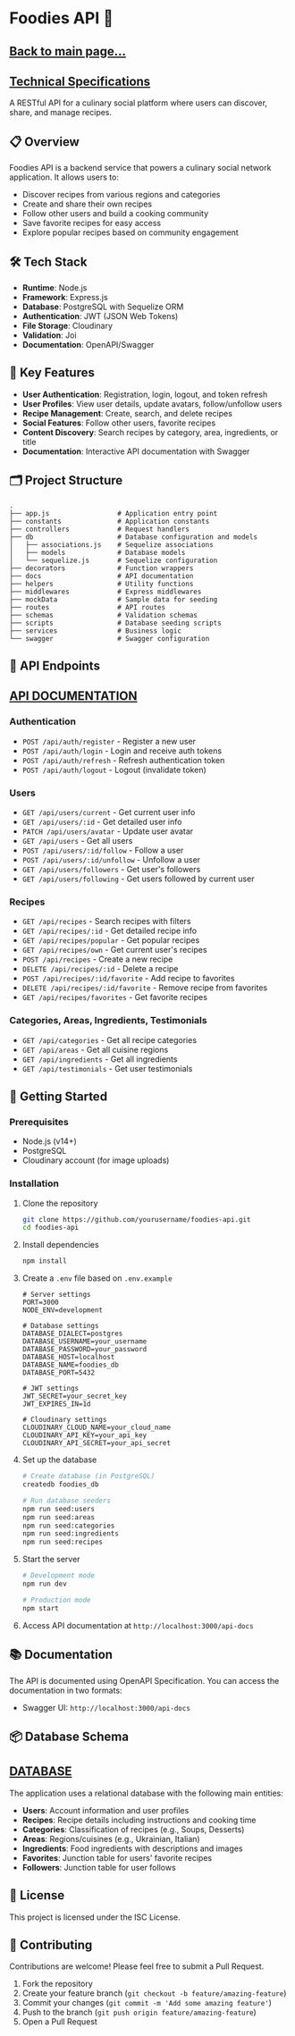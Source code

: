 # Foodies API 🍲

## [Back to main page...](../README.md)

## [Technical Specifications](./tech_task.md)

A RESTful API for a culinary social platform where users can discover, share,
and manage recipes.

## 📋 Overview

Foodies API is a backend service that powers a culinary social network
application. It allows users to:

- Discover recipes from various regions and categories
- Create and share their own recipes
- Follow other users and build a cooking community
- Save favorite recipes for easy access
- Explore popular recipes based on community engagement

## 🛠️ Tech Stack

- **Runtime**: Node.js
- **Framework**: Express.js
- **Database**: PostgreSQL with Sequelize ORM
- **Authentication**: JWT (JSON Web Tokens)
- **File Storage**: Cloudinary
- **Validation**: Joi
- **Documentation**: OpenAPI/Swagger

## 🔑 Key Features

- **User Authentication**: Registration, login, logout, and token refresh
- **User Profiles**: View user details, update avatars, follow/unfollow users
- **Recipe Management**: Create, search, and delete recipes
- **Social Features**: Follow other users, favorite recipes
- **Content Discovery**: Search recipes by category, area, ingredients, or title
- **Documentation**: Interactive API documentation with Swagger

## 🗂️ Project Structure

```
.
├── app.js                 # Application entry point
├── constants              # Application constants
├── controllers            # Request handlers
├── db                     # Database configuration and models
│   ├── associations.js    # Sequelize associations
│   ├── models             # Database models
│   └── sequelize.js       # Sequelize configuration
├── decorators             # Function wrappers
├── docs                   # API documentation
├── helpers                # Utility functions
├── middlewares            # Express middlewares
├── mockData               # Sample data for seeding
├── routes                 # API routes
├── schemas                # Validation schemas
├── scripts                # Database seeding scripts
├── services               # Business logic
└── swagger                # Swagger configuration
```

## 📝 API Endpoints

## [API DOCUMENTATION](./API_DOCUMENTATION.md)

### Authentication

- `POST /api/auth/register` - Register a new user
- `POST /api/auth/login` - Login and receive auth tokens
- `POST /api/auth/refresh` - Refresh authentication token
- `POST /api/auth/logout` - Logout (invalidate token)

### Users

- `GET /api/users/current` - Get current user info
- `GET /api/users/:id` - Get detailed user info
- `PATCH /api/users/avatar` - Update user avatar
- `GET /api/users` - Get all users
- `POST /api/users/:id/follow` - Follow a user
- `POST /api/users/:id/unfollow` - Unfollow a user
- `GET /api/users/followers` - Get user's followers
- `GET /api/users/following` - Get users followed by current user

### Recipes

- `GET /api/recipes` - Search recipes with filters
- `GET /api/recipes/:id` - Get detailed recipe info
- `GET /api/recipes/popular` - Get popular recipes
- `GET /api/recipes/own` - Get current user's recipes
- `POST /api/recipes` - Create a new recipe
- `DELETE /api/recipes/:id` - Delete a recipe
- `POST /api/recipes/:id/favorite` - Add recipe to favorites
- `DELETE /api/recipes/:id/favorite` - Remove recipe from favorites
- `GET /api/recipes/favorites` - Get favorite recipes

### Categories, Areas, Ingredients, Testimonials

- `GET /api/categories` - Get all recipe categories
- `GET /api/areas` - Get all cuisine regions
- `GET /api/ingredients` - Get all ingredients
- `GET /api/testimonials` - Get user testimonials

## 🚀 Getting Started

### Prerequisites

- Node.js (v14+)
- PostgreSQL
- Cloudinary account (for image uploads)

### Installation

1. Clone the repository

   ```bash
   git clone https://github.com/yourusername/foodies-api.git
   cd foodies-api
   ```

2. Install dependencies

   ```bash
   npm install
   ```

3. Create a `.env` file based on `.env.example`

   ```
   # Server settings
   PORT=3000
   NODE_ENV=development

   # Database settings
   DATABASE_DIALECT=postgres
   DATABASE_USERNAME=your_username
   DATABASE_PASSWORD=your_password
   DATABASE_HOST=localhost
   DATABASE_NAME=foodies_db
   DATABASE_PORT=5432

   # JWT settings
   JWT_SECRET=your_secret_key
   JWT_EXPIRES_IN=1d

   # Cloudinary settings
   CLOUDINARY_CLOUD_NAME=your_cloud_name
   CLOUDINARY_API_KEY=your_api_key
   CLOUDINARY_API_SECRET=your_api_secret
   ```

4. Set up the database

   ```bash
   # Create database (in PostgreSQL)
   createdb foodies_db

   # Run database seeders
   npm run seed:users
   npm run seed:areas
   npm run seed:categories
   npm run seed:ingredients
   npm run seed:recipes
   ```

5. Start the server

   ```bash
   # Development mode
   npm run dev

   # Production mode
   npm start
   ```

6. Access API documentation at `http://localhost:3000/api-docs`

## 📚 Documentation

The API is documented using OpenAPI Specification. You can access the
documentation in two formats:

- Swagger UI: `http://localhost:3000/api-docs`

## 📦 Database Schema

## [DATABASE](./DATABASE.md)

The application uses a relational database with the following main entities:

- **Users**: Account information and user profiles
- **Recipes**: Recipe details including instructions and cooking time
- **Categories**: Classification of recipes (e.g., Soups, Desserts)
- **Areas**: Regions/cuisines (e.g., Ukrainian, Italian)
- **Ingredients**: Food ingredients with descriptions and images
- **Favorites**: Junction table for users' favorite recipes
- **Followers**: Junction table for user follows

## 📄 License

This project is licensed under the ISC License.

## 🤝 Contributing

Contributions are welcome! Please feel free to submit a Pull Request.

1. Fork the repository
2. Create your feature branch (`git checkout -b feature/amazing-feature`)
3. Commit your changes (`git commit -m 'Add some amazing feature'`)
4. Push to the branch (`git push origin feature/amazing-feature`)
5. Open a Pull Request
